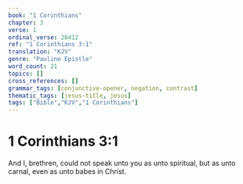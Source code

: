 ```yaml
---
book: "1 Corinthians"
chapter: 3
verse: 1
ordinal_verse: 28412
ref: "1 Corinthians 3:1"
translation: "KJV"
genre: "Pauline Epistle"
word_count: 21
topics: []
cross_references: []
grammar_tags: [conjunctive-opener, negation, contrast]
thematic_tags: [jesus-title, jesus]
tags: ["Bible","KJV","1 Corinthians"]
---
```


# 1 Corinthians 3:1

And I, brethren, could not speak unto you as unto spiritual, but as unto carnal, even as unto babes in Christ.
